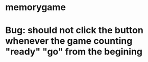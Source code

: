 # memorygame
# Bug: should not click the button whenever the game counting "ready" "go" from the begining 
